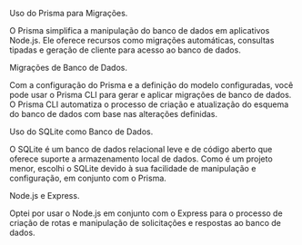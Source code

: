 Uso do Prisma para Migrações.

O Prisma simplifica a manipulação do banco de dados em aplicativos Node.js. Ele oferece recursos como migrações automáticas, consultas tipadas e geração de cliente para acesso ao banco de dados.

Migrações de Banco de Dados.

Com a configuração do Prisma e a definição do modelo configuradas, você pode usar o Prisma CLI para gerar e aplicar migrações de banco de dados. O Prisma CLI automatiza o processo de criação e atualização do esquema do banco de dados com base nas alterações definidas.

Uso do SQLite como Banco de Dados.

O SQLite é um banco de dados relacional leve e de código aberto que oferece suporte a armazenamento local de dados. Como é um projeto menor, escolhi o SQLite devido à sua facilidade de manipulação e configuração, em conjunto com o Prisma.

Node.js e Express.

Optei por usar o Node.js em conjunto com o Express para o processo de criação de rotas e manipulação de solicitações e respostas ao banco de dados.

